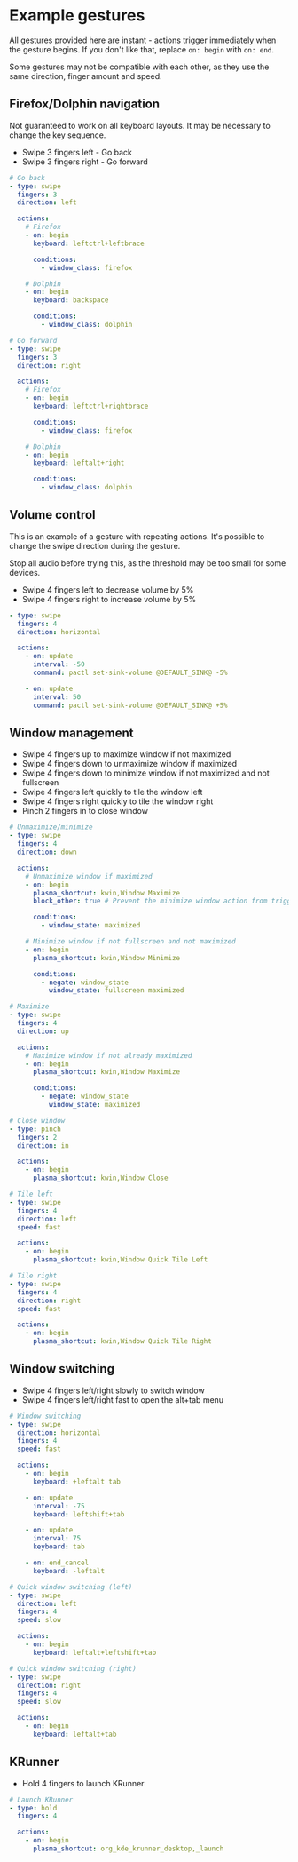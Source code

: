 # Example gestures
All gestures provided here are instant - actions trigger immediately when the gesture begins. If you don't like that, replace ``on: begin`` with ``on: end``.

Some gestures may not be compatible with each other, as they use the same direction, finger amount and speed.

## Firefox/Dolphin navigation
Not guaranteed to work on all keyboard layouts. It may be necessary to change the key sequence.
- Swipe 3 fingers left - Go back
- Swipe 3 fingers right - Go forward

```yaml
# Go back
- type: swipe
  fingers: 3
  direction: left

  actions:
    # Firefox
    - on: begin
      keyboard: leftctrl+leftbrace

      conditions:
        - window_class: firefox

    # Dolphin
    - on: begin
      keyboard: backspace

      conditions:
        - window_class: dolphin

# Go forward
- type: swipe
  fingers: 3
  direction: right

  actions:
    # Firefox
    - on: begin
      keyboard: leftctrl+rightbrace

      conditions:
        - window_class: firefox

    # Dolphin
    - on: begin
      keyboard: leftalt+right

      conditions:
        - window_class: dolphin
```

## Volume control
This is an example of a gesture with repeating actions. It's possible to change the swipe direction during the gesture.

Stop all audio before trying this, as the threshold may be too small for some devices.

- Swipe 4 fingers left to decrease volume by 5%
- Swipe 4 fingers right to increase volume by 5%

```yaml
- type: swipe
  fingers: 4
  direction: horizontal

  actions:
    - on: update
      interval: -50
      command: pactl set-sink-volume @DEFAULT_SINK@ -5%

    - on: update
      interval: 50
      command: pactl set-sink-volume @DEFAULT_SINK@ +5%
```

## Window management
- Swipe 4 fingers up to maximize window if not maximized
- Swipe 4 fingers down to unmaximize window if maximized
- Swipe 4 fingers down to minimize window if not maximized and not fullscreen
- Swipe 4 fingers left quickly to tile the window left
- Swipe 4 fingers right quickly to tile the window right
- Pinch 2 fingers in to close window

```yaml
# Unmaximize/minimize
- type: swipe
  fingers: 4
  direction: down

  actions:
    # Unmaximize window if maximized
    - on: begin
      plasma_shortcut: kwin,Window Maximize
      block_other: true # Prevent the minimize window action from triggering during the same gesture

      conditions:
        - window_state: maximized

    # Minimize window if not fullscreen and not maximized
    - on: begin
      plasma_shortcut: kwin,Window Minimize

      conditions:
        - negate: window_state
          window_state: fullscreen maximized

# Maximize
- type: swipe
  fingers: 4
  direction: up

  actions:
    # Maximize window if not already maximized
    - on: begin
      plasma_shortcut: kwin,Window Maximize

      conditions:
        - negate: window_state
          window_state: maximized

# Close window
- type: pinch
  fingers: 2
  direction: in

  actions:
    - on: begin
      plasma_shortcut: kwin,Window Close

# Tile left
- type: swipe
  fingers: 4
  direction: left
  speed: fast

  actions:
    - on: begin
      plasma_shortcut: kwin,Window Quick Tile Left

# Tile right
- type: swipe
  fingers: 4
  direction: right
  speed: fast

  actions:
    - on: begin
      plasma_shortcut: kwin,Window Quick Tile Right
```

## Window switching
- Swipe 4 fingers left/right slowly to switch window
- Swipe 4 fingers left/right fast to open the alt+tab menu

```yaml
# Window switching
- type: swipe
  direction: horizontal
  fingers: 4
  speed: fast

  actions:
    - on: begin
      keyboard: +leftalt tab

    - on: update
      interval: -75
      keyboard: leftshift+tab

    - on: update
      interval: 75
      keyboard: tab

    - on: end_cancel
      keyboard: -leftalt

# Quick window switching (left)
- type: swipe
  direction: left
  fingers: 4
  speed: slow

  actions:
    - on: begin
      keyboard: leftalt+leftshift+tab

# Quick window switching (right)
- type: swipe
  direction: right
  fingers: 4
  speed: slow

  actions:
    - on: begin
      keyboard: leftalt+tab
```

## KRunner
- Hold 4 fingers to launch KRunner

```yaml
# Launch KRunner
- type: hold
  fingers: 4

  actions:
    - on: begin
      plasma_shortcut: org_kde_krunner_desktop,_launch
```

